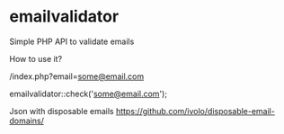 # emailvalidator
Simple PHP API to validate emails

How to use it?

/index.php?email=some@email.com

emailvalidator::check('some@email.com');

Json with disposable emails https://github.com/ivolo/disposable-email-domains/